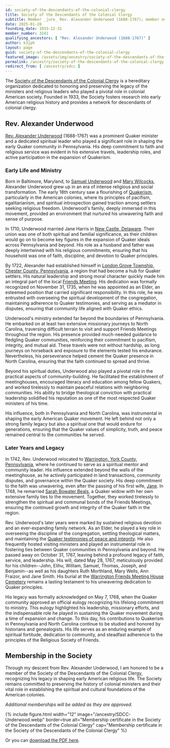 ```yaml
---
id: society-of-the-descendants-of-the-colonial-clergy
title: Society of the Descendants of the Colonial Clergy
subtitle: Member _jure_ Rev. Alexander Underwood (1688-1767); member no. 3241
date: 2025-01-28
founding_date: 1933-12-31
member_number: 3241
qualifying_ancestors: [ "Rev. Alexander Underwood (1688-1767)" ]
author: k3jph
layout: page
guid: society-of-the-descendants-of-the-colonial-clergy
featured_image: /assets/img/ancestry/society-of-the-descendants-of-the-colonial-clergy.webp
permalink: /ancestry/society-of-the-descendants-of-the-colonial-clergy
redirect_from: [ /ancestry/sdcc ]
---
```


The [Society of the Descendants of the Colonial
Clergy](https://www.colonialclergy.com/) is a hereditary organization
dedicated to honoring and preserving the legacy of the ministers and
religious leaders who played a pivotal role in colonial American
society. Founded in 1933, the Society fosters research into early
American religious history and provides a network for descendants of
colonial clergy.

## Rev. Alexander Underwood

[Rev. Alexander Underwood](https://www.wikitree.com/wiki/Underwood-185)
(1688-1767) was a prominent Quaker minister and a dedicated spiritual
leader who played a significant role in shaping the early Quaker
community in Pennsylvania. His deep commitment to faith and religious
service was evident in his extensive travels, leadership roles, and
active participation in the expansion of Quakerism.

### Early Life and Ministry

Born in Baltimore, Maryland, to [Samuel
Underwood](https://www.wikitree.com/wiki/Underwood-189) and [Mary
Wilcocks](https://www.wikitree.com/wiki/Wilcocks-24), Alexander
Underwood grew up in an era of intense religious and social
transformation. The early 18th century saw a flourishing of
[Quakerism](/ancestry/nsdeq), particularly in the American colonies,
where its principles of pacifism, egalitarianism, and spiritual
introspection gained traction among settlers seeking religious freedom.
Underwood's family, deeply immersed in this movement, provided an
environment that nurtured his unwavering faith and sense of purpose.

In 1710, Underwood married Jane Harris in [New Castle,
Delaware](https://www.newcastlehistory.org/). Their union was one of
both spiritual and familial significance, as their children would go on
to become key figures in the expansion of Quaker ideals across
Pennsylvania and beyond. His role as a husband and father was deeply
intertwined with his religious commitments, ensuring that his household
was one of faith, discipline, and devotion to Quaker principles.

By 1722, Alexander had established himself in [London Grove Township,
Chester County, Pennsylvania](https://chesco.org/), a region that had
become a hub for Quaker settlers. His natural leadership and strong
moral character quickly made him an integral part of the local [Friends
Meeting](https://www.fgcquaker.org/). His dedication was formally
recognized on November 31, 1735, when he was appointed as an Elder, an
esteemed position that carried significant responsibility. In this role,
he was entrusted with overseeing the spiritual development of the
congregation, maintaining adherence to Quaker testimonies, and serving
as a mediator in disputes, ensuring that community life aligned with
Quaker ethics.

Underwood's ministry extended far beyond the boundaries of Pennsylvania.
He embarked on at least two extensive missionary journeys to North
Carolina, traversing difficult terrain to visit and support Friends
Meetings throughout the region. His presence provided much-needed
guidance to fledgling Quaker communities, reinforcing their commitment
to pacifism, integrity, and mutual aid. These travels were not without
hardship, as long journeys on horseback and exposure to the elements
tested his endurance. Nevertheless, his perseverance helped cement the
Quaker presence in North Carolina, ensuring that the faith continued to
spread and thrive.

Beyond his spiritual duties, Underwood also played a pivotal role in the
practical aspects of community-building. He facilitated the
establishment of meetinghouses, encouraged literacy and education among
fellow Quakers, and worked tirelessly to maintain peaceful relations
with neighboring communities. His ability to bridge theological
conviction with practical leadership solidified his reputation as one of
the most respected Quaker ministers of his time.

His influence, both in Pennsylvania and North Carolina, was instrumental
in shaping the early American Quaker movement. He left behind not only a
strong family legacy but also a spiritual one that would endure for
generations, ensuring that the Quaker values of simplicity, truth, and
peace remained central to the communities he served.

### Later Years and Legacy

In 1742, Rev. Underwood relocated to [Warrington, York County,
Pennsylvania](https://www.yorkhistorycenter.org/), where he continued to
serve as a spiritual mentor and community leader. His influence extended
beyond the walls of the meetinghouse, as he actively participated in
land transactions, community disputes, and governance within the Quaker
society. His deep commitment to the faith was unwavering, even after the
passing of his first wife,
[Jane](https://www.wikitree.com/wiki/Harris-4461). In 1748, he remarried
[Sarah Bowater Beals](https://www.wikitree.com/wiki/Bowater-12), a
Quaker widow with her own extensive family ties to the movement.
Together, they worked tirelessly to strengthen the spiritual and
communal bonds of the Friends Meetings, ensuring the continued growth
and integrity of the Quaker faith in the region.

Rev. Underwood's later years were marked by sustained religious devotion
and an ever-expanding family network. As an Elder, he played a key role
in overseeing the discipline of the congregation, settling theological
matters, and maintaining the [Quaker testimonies of peace and
integrity](https://www.quaker.org/). He also frequently hosted visiting
ministers and played an instrumental role in fostering ties between
Quaker communities in Pennsylvania and beyond. He passed away on October
31, 1767, leaving behind a profound legacy of faith, service, and
leadership. His will, dated May 28, 1767, meticulously provided for his
children--John, Elihu, William, Samuel, Thomas, Joseph, and Benjamin--as
well as his daughters Ruth Morthland, Mary Wells, Ann Fraizor, and Jane
Smith. His burial at the [Warrington Friends Meeting House
Cemetery](https://www.findagrave.com/cemetery/2313888/) remains a
lasting testament to his unwavering dedication to Quaker principles.

His legacy was formally acknowledged on May 7, 1768, when the Quaker
community approved an official eulogy recognizing his lifelong
commitment to ministry. This eulogy highlighted his leadership,
missionary efforts, and the indispensable role he played in sustaining
the Quaker movement during a time of expansion and change. To this day,
his contributions to Quakerism in Pennsylvania and North Carolina
continue to be studied and honored by historians and genealogists. His
life serves as an enduring example of spiritual fortitude, dedication to
community, and steadfast adherence to the principles of the Religious
Society of Friends.

## Membership in the Society

Through my descent from Rev. Alexander Underwood, I am honored to be a
member of the Society of the Descendants of the Colonial Clergy,
recognizing his legacy in shaping early American religious life. The
Society remains committed to preserving the history of colonial
ministers and their vital role in establishing the spiritual and
cultural foundations of the American colonies.

*Additional memberships will be added as they are approved.*

{% include figure.html width="12"
   image="/ancestry/SDCC-Underwood.webp" border=true
   alt="Membership certificate in the Society of the Descendants of the Colonial Clergy"
   cap="Membership certificate in the Society of the Descendants of the Colonial Clergy" %}
   
Or you can [download the PDF here](/assets/docs/ancestry/SDCC-Underwood.pdf).
